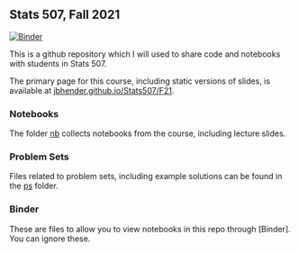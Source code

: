 ## Stats 507, Fall 2021

[![Binder](https://mybinder.org/badge_logo.svg)](https://mybinder.org/v2/gh/jbhender/Stats507_F21/HEAD)

This is a github repository which I will used to share code
and notebooks with students in Stats 507.

The primary page for this course, including static versions of slides, is available at
[jbhender.github.io/Stats507/F21](jbhender.github.io/Stats507/F21).

### Notebooks

The folder [nb](./nb) collects notebooks from the course, including lecture slides.

### Problem Sets

Files related to problem sets, including example solutions can be found
in the [ps](./ps) folder.

### Binder

These are files to allow you to view notebooks in this repo through 
[Binder].  You can ignore these.


